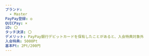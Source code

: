 ```yaml
---
ブランド:
  - Master
PayPay登録: ◎
QUICPay: ×
iD: 〇
タッチ決済: 〇
デメリット: PayPay銀行デビットカードを保有したことがあると、入会特典対象外
入会特典: 5000Pt
基本Pt: 2Pt/200円
---
```


